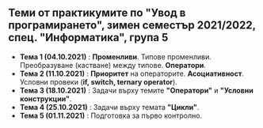 ## Теми от практикумите по "Увод в програмирането", зимен семестър 2021/2022, спец. "Информатика", група 5 ##  

 - **Тема 1 (04.10.2021)** : **Променливи**. Типове променливи. Преобразуване (кастване) между типове. **Оператори**.  
 - **Тема 2 (11.10.2021)** : **Приоритет** на операторите. **Асоциативност**. Условни провеки (**if, switch, ternary operator**).  
 - **Тема 3 (18.10.2021)** : Задачи върху темите **"Оператори"** и **"Условни конструкции"**.  
 - **Тема 4 (25.10.2021)** : Задачи върху темата **"Цикли"**.  
 - **Тема 5 (01.11.2021)** : Подготовка за първо контролно.  
